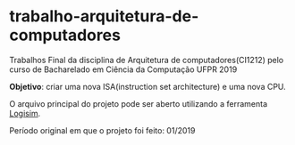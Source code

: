 # trabalho-arquitetura-de-computadores
Trabalhos Final da disciplina de Arquitetura de computadores(CI1212) pelo curso de Bacharelado em Ciência da Computação UFPR 2019

**Objetivo**: criar uma nova ISA(instruction set architecture) e uma nova CPU.

O arquivo principal do projeto pode ser aberto utilizando a ferramenta [Logisim](https://github.com/logisim-evolution/logisim-evolution).

Período original em que o projeto foi feito: 01/2019
